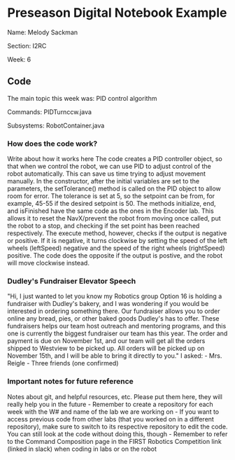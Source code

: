 # Preseason Digital Notebook Example
Name: Melody Sackman

Section: I2RC

Week: 6


## Code

The main topic this week was: PID control algorithm 

Commands: PIDTurnccw.java

Subsystems: RobotContainer.java

### How does the code work?
Write about how it works here
The code creates a PID controller object, so that when we control the robot, we can use PID to adjust control of the robot automatically. This can save us time trying to adjust movement manually. In the constructor, after the initial variables are set to the parameters, the setTolerance() method is called on the PID object to allow room for error. The tolerance is set at 5, so the setpoint can be from, for example, 45-55 if the desired setpoint is 50. The methods initialize, end, and isFinished have the same code as the ones in the Encoder lab. This allows it to reset the NavX/prevent the robot from moving once called, put the robot to a stop, and checking if the set point has been reached respectively. The execute method, however, checks if the output is negative or positive. If it is negative, it turns clockwise by setting the speed of the left wheels (leftSpeed) negative and the speed of the right wheels (rightSpeed) positive. The code does the opposite if the output is postive, and the robot will move clockwise instead. 

### Dudley's Fundraiser Elevator Speech
"Hi, I just wanted to let you know my Robotics group Option 16 is holding a fundraiser with Dudley's bakery, and I was wondering if you would be interested in ordering something there. Our fundraiser allows you to order online any bread, pies, or other baked goods Dudley's has to offer. These fundraisers helps our team host outreach and mentoring programs, and this one is currently the biggest fundraiser our team has this year. The order and payment is due on November 1st, and our team will get all the orders shipped to Westview to be picked up. All orders will be picked up on November 15th, and I will be able to bring it directly to you."
I asked:
    - Mrs. Reigle 
    - Three friends (one confirmed)

### Important notes for future reference
Notes about git, and helpful resources, etc. 
Please put them here, they will really help you in the future 
    - Remember to create a repository for each week with the W# and name of the lab we are working on
    - If you want to access previous code from other labs (that you worked on in a different repository), make sure to switch to its respective repository to edit the code. You can still look at the code without doing this, though
    - Remember to refer to the Command Composition page in the FIRST Robotics Competition link (linked in slack) when coding in labs or on the robot




